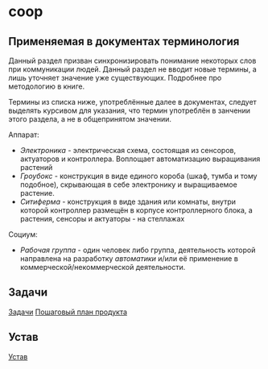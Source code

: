 # coop

## Применяемая в документах терминология

Данный раздел призван синхронизировать понимание некоторых слов при коммуникации людей. Данный раздел не вводит новые термины, а лишь уточняет значение уже существующих. Подробнее про методологию в книге.

Термины из списка ниже, употреблённые далее в документах, следует выделять курсивом для указания, что термин употреблён в занчении этого раздела, а не в общепринятом значении. 

Аппарат:
- *Электроника* - электрическая схема, состоящая из сенсоров, актуаторов и контроллера. Воплощает автоматизацию выращивания растений
- *Гроубокс* - конструкция в виде единого короба (шкаф, тумба и тому подобное), скрывающая в себе электронику и выращиваемое растение.
- *Ситиферма* - конструкция в виде здания или комнаты, внутри которой контроллер размещён в корпусе контроллерного блока, а растения, сенсоры и актуаторы - на стеллажах 

Социум:
- *Рабочая группа* - один человек либо группа, деятельность которой направлена на разработку *автоматики* и/или её применение в коммерческой/некоммерческой деятельности.

## Задачи

[Задачи](задачи.md)
[Пошаговый план продукта](пошаговый_план_продукта.md)

## Устав

[Устав](устав.md)
